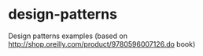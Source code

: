 # design-patterns
Design patterns examples (based on http://shop.oreilly.com/product/9780596007126.do book)
